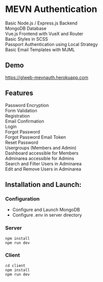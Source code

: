 # MEVN Authentication

Basic Node.js / Express.js Backend\
MongoDB Database\
Vue.js Frontend with VueX and Router\
Basic Styles in SCSS\
Passport Authentication using Local Strategy\
Basic Email Templates with MJML

## Demo
https://glweb-mevnauth.herokuapp.com

## Features
Password Encryption\
Form Validation\
Registration\
Email Confirmation\
Login\
Forgot Password\
Forgot Password Email Token\
Reset Password\
Usergroups (Members and Admin)\
Dashboard accessible for Members\
Adminarea accessible for Admins\
Search and Filter Users in Adminarea\
Edit and Remove Users in Adminarea

## Installation and Launch:

### Configuration
- Configure and Launch MongoDB
- Configure .env in server directory

### Server
```
npm install
npm run dev
```

### Client
```
cd client
npm install
npm run dev
```
